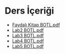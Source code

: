 # Ders İçeriği

<!--Index-->

- [Faydalı Kitap BOTL.pdf](https://github.com//yedhrab/IstanbulUniversity-CE/raw/master/3.%20S%C4%B1n%C4%B1f%201.%20D%C3%B6nem%20Notlar%C4%B1/Bilgisayar%20Organizasyonu%20ve%20Tasar%C4%B1m%C4%B1%20%28BOT%29%20Lab/Ders%20%C4%B0%C3%A7eri%C4%9Fi/Faydal%C4%B1%20Kitap%20BOTL.pdf)
- [Lab2 BOTL.pdf](https://github.com//yedhrab/IstanbulUniversity-CE/raw/master/3.%20S%C4%B1n%C4%B1f%201.%20D%C3%B6nem%20Notlar%C4%B1/Bilgisayar%20Organizasyonu%20ve%20Tasar%C4%B1m%C4%B1%20%28BOT%29%20Lab/Ders%20%C4%B0%C3%A7eri%C4%9Fi/Lab2%20BOTL.pdf)
- [Lab3 BOTL.pdf](https://github.com//yedhrab/IstanbulUniversity-CE/raw/master/3.%20S%C4%B1n%C4%B1f%201.%20D%C3%B6nem%20Notlar%C4%B1/Bilgisayar%20Organizasyonu%20ve%20Tasar%C4%B1m%C4%B1%20%28BOT%29%20Lab/Ders%20%C4%B0%C3%A7eri%C4%9Fi/Lab3%20BOTL.pdf)
- [Lab4 BOTL.pdf](https://github.com//yedhrab/IstanbulUniversity-CE/raw/master/3.%20S%C4%B1n%C4%B1f%201.%20D%C3%B6nem%20Notlar%C4%B1/Bilgisayar%20Organizasyonu%20ve%20Tasar%C4%B1m%C4%B1%20%28BOT%29%20Lab/Ders%20%C4%B0%C3%A7eri%C4%9Fi/Lab4%20BOTL.pdf)
- [Lab5 BOTL.pdf](https://github.com//yedhrab/IstanbulUniversity-CE/raw/master/3.%20S%C4%B1n%C4%B1f%201.%20D%C3%B6nem%20Notlar%C4%B1/Bilgisayar%20Organizasyonu%20ve%20Tasar%C4%B1m%C4%B1%20%28BOT%29%20Lab/Ders%20%C4%B0%C3%A7eri%C4%9Fi/Lab5%20BOTL.pdf)

<!--Index-->

